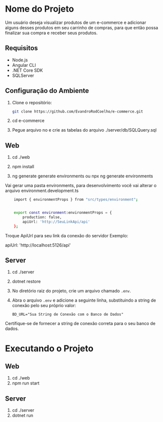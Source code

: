 # Nome do Projeto

Um usuário deseja visualizar produtos de um e-commerce e adicionar
alguns desses produtos em seu carrinho de compras, para que então possa
finalizar sua compra e receber seus produtos.

## Requisitos

- Node.js
- Angular CLI
- .NET Core SDK
- SQLServer

## Configuração do Ambiente

1. Clone o repositório:

   ```bash
   git clone https://github.com/EvandroRodCoelho/e-commerce.git
   ```

2. cd e-commerce

3. Pegue arquivo no e crie as tabelas do arquivo ./server/db/SQLQuery.sql

## Web

1. cd ./web

2. npm install

3. ng generate generate environments ou npx ng generate environments

Vai gerar uma pasta environments, para desenvolvimento você vai alterar o arquivo environment.development.ts

```bash
    import { environmentProps } from "src/types/environment";


    export const environment:environmentProps = {
        production: false,
        apiUrl: 'http://SeuLinkApi/api'
    };
```

Troque ApiUrl para seu link da conexão do servidor
Exemplo:

apiUrl: 'http://localhost:5126/api'

## Server

1. cd ./server

2. dotnet restore

3. No diretório raiz do projeto, crie um arquivo chamado `.env`.
4. Abra o arquivo `.env` e adicione a seguinte linha, substituindo a string de conexão pelo seu próprio valor:

   ```env
   BD_URL="Sua String de Conexão com o Banco de Dados"
   ```

Certifique-se de fornecer a string de conexão correta para o seu banco de dados.

# Executando o Projeto

## Web

1. cd ./web
2. npm run start

## Server

1. cd ./server
2. dotnet run
